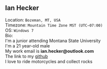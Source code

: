 Ian Hecker
---
Location: ```Bozeman, MT, USA```  
Timezone: ```Mountain Time Zone MST (UTC−07:00)```  
OS: ```Windows 7```  
Bio:  
I'm a junior attending Montana State University  
I'm a 21 year-old male  
My work email is __ian.hecker@outlook.com__  
The link to my [github](https://github.com/ianhecker?tab=repositories)  
I love to ride motorcycles and collect rocks  

